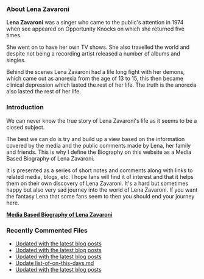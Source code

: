 ### About Lena Zavaroni

<p><strong>Lena Zavaroni</strong> was a singer who came to the public's attention in 1974 when see appeared on Opportunity Knocks on which she returned five times.</p>

<p>She went on to have her own TV shows. She also travelled the world and despite not being a recording artist released a number of albums and singles.</p>

<p>Behind the scenes Lena Zavaroni had a life long fight with her demons, which came out as anorexia from the age of 13 to 15, this then became clinical depression which lasted the rest of her life. The truth is the anorexia also lasted the rest of her life.</p>

### Introduction

<p>We can never know the true story of Lena Zavaroni's life as it seems to be a closed subject.</p>

<p>The best we can do is try and build up a view based on the information covered by the media and the public comments made by Lena, her family and friends. This is why I define the Biography on this website as a Media Based Biography of Lena Zavaroni.</p>

<p>It is presented as a series of short notes and comments along with links to related media, blogs, etc. I hope fans will find it of interest and that it helps them on their own discovery of Lena Zavaroni. It's a hard but sometimes happy but also very sad journey into the world of Lena Zavaroni. If you want the fantasy Lena that some fans seem to then you should end your journey here.</p>

<a href="https://fanzoflenazavaroni.github.io/biography/lena-zavaroni/"><strong>Media Based Biography of Lena Zavaroni</strong></a>

### Recently Commented Files

<!-- BLOG-POST-LIST:START -->
- [Updated with the latest blog posts](https://github.com/FanzOfLenaZavaroni/fanzoflenazavaroni.github.io/commit/8508a8bdd37bff6aff57b5a9a61b92b4b3a9fa26)
- [Updated with the latest blog posts](https://github.com/FanzOfLenaZavaroni/fanzoflenazavaroni.github.io/commit/08cbaaa04fe4607d235138ec2f7600efd817854c)
- [Updated with the latest blog posts](https://github.com/FanzOfLenaZavaroni/fanzoflenazavaroni.github.io/commit/1d8fb187847435ff5882ca3c613d31bad85ac572)
- [Update list-of-on-this-days.md](https://github.com/FanzOfLenaZavaroni/fanzoflenazavaroni.github.io/commit/8434d301a49cc9eae668b85ee49ba18a3ac8a6a8)
- [Updated with the latest blog posts](https://github.com/FanzOfLenaZavaroni/fanzoflenazavaroni.github.io/commit/631a00bd15f157833febb14d717f28b2bb1109b9)
<!-- BLOG-POST-LIST:END -->
